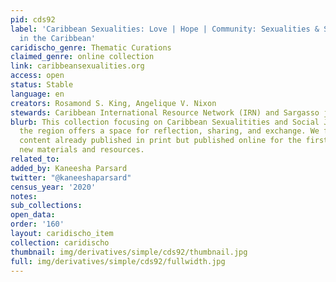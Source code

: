 ```yaml
---
pid: cds92
label: 'Caribbean Sexualities: Love | Hope | Community: Sexualities & Social Justice
  in the Caribbean'
caridischo_genre: Thematic Curations
claimed_genre: online collection
link: caribbeansexualities.org
access: open
status: Stable
language: en
creators: Rosamond S. King, Angelique V. Nixon
stewards: Caribbean International Resource Network (IRN) and Sargasso journal
blurb: This collection focusing on Caribbean Sexualitities and Social Justice across
  the region offers a space for reflection, sharing, and exchange. We feature related
  content already published in print but published online for the first time, alongside
  new materials and resources.
related_to:
added_by: Kaneesha Parsard
twitter: "@kaneeshaparsard"
census_year: '2020'
notes:
sub_collections:
open_data:
order: '160'
layout: caridischo_item
collection: caridischo
thumbnail: img/derivatives/simple/cds92/thumbnail.jpg
full: img/derivatives/simple/cds92/fullwidth.jpg
---
```


